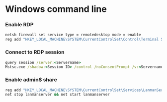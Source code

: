 # Windows command line

### Enable RDP
```cmd
netsh firewall set service type = remotedesktop mode = enable
reg add "HKEY_LOCAL_MACHINE\SYSTEM\CurrentControlSet\Control\Terminal Server" /v fDenyTSConnections /t REG_DWORD /d 0 /f
```

### Connect to RDP session
```cmd
query session /server:<Servername>
Mstsc.exe /shadow:<Session ID> /control /noConsentPrompt /v:<Servername>
```

### Enable admin$ share
```cmd
reg add "HKEY_LOCAL_MACHINE\SYSTEM\CurrentControlSet\Services\LanmanServer\Parameters" /v AutoShareWks /t REG_DWORD /d 1 /f
net stop lanmanserver && net start lanmanserver
```
